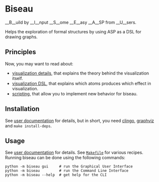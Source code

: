 # Biseau
__B__uild by __I__nput __S__ome __E__asy __A__SP from __U__sers.

Helps the exploration of formal structures by using ASP as a DSL for drawing graphs.


## Principles

Now, you may want to read about:

- [visualization details](doc/user-doc.mkd#visualization-principles), that explains the theory behind the visualization itself.
- [visualization DSL](doc/user-doc.mkd#asp-to-dot), that explains which atoms produces which effect in visualization.
- [scripting](doc/user-doc.mkd#scripting), that allow you to implement new behavior for biseau.



## Installation
See [user documentation](doc/user-doc.mkd#installation) for details,
but in short, you need [clingo](https://potassco.org/clingo/),
[graphviz](http://graphviz.org/) and `make install-deps`.


## Usage
See [user documentation](doc/user-doc.mkd#basic-usage) for details.
See [`Makefile`](Makefile) for various recipes.
Running biseau can be done using the following commands:

    python -m biseau gui     # run the Graphical User Interface
    python -m biseau         # run the Command Line Interface
    python -m biseau --help  # get help for the CLI
